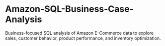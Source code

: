 # Amazon-SQL-Business-Case-Analysis
Business-focused SQL analysis of Amazon E-Commerce data to explore sales, customer behavior, product performance, and inventory optimization.
